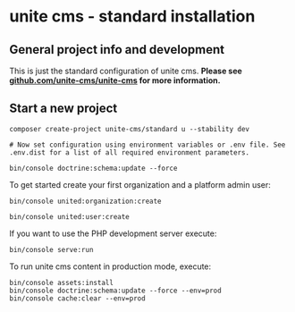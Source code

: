 unite cms - standard installation
=========

## General project info and development

This is just the standard configuration of unite cms. **Please see [github.com/unite-cms/unite-cms](https://github.com/unite-cms/unite-cms) for more information.**

## Start a new project 

    composer create-project unite-cms/standard u --stability dev

    # Now set configuration using environment variables or .env file. See 
    .env.dist for a list of all required environment parameters.
    
    bin/console doctrine:schema:update --force

To get started create your first organization and a platform admin user:

    bin/console united:organization:create
    
    bin/console united:user:create 
    
If you want to use the PHP development server execute: 

    bin/console serve:run

To run unite cms content in production mode, execute:

    bin/console assets:install
    bin/console doctrine:schema:update --force --env=prod
    bin/console cache:clear --env=prod    